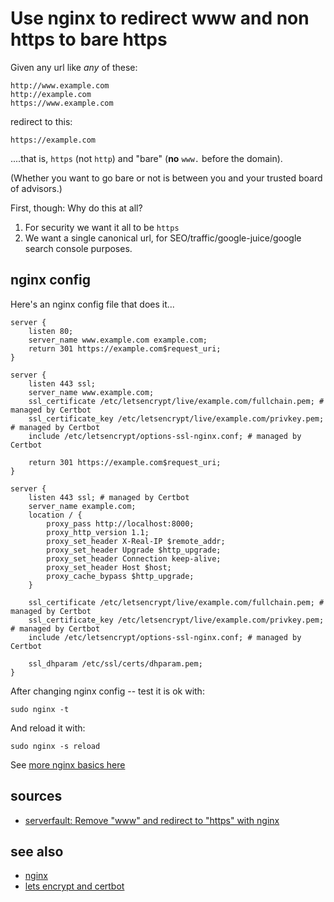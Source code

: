 # Use nginx to redirect www and non https to bare https

Given any url like *any* of these:

	http://www.example.com
	http://example.com
	https://www.example.com

redirect to this:

	https://example.com

....that is, `https` (not `http`) and "bare" (**no** `www.` before the domain).

(Whether you want to go bare or not is between you and your trusted board of advisors.)


First, though: Why do this at all?

1. For security we want it all to be `https`
2. We want a single canonical url, for SEO/traffic/google-juice/google search console purposes.




## nginx config

Here's an nginx config file that does it... 


	server {
		listen 80;
		server_name www.example.com example.com;
		return 301 https://example.com$request_uri;
	}

	server {
		listen 443 ssl;
		server_name www.example.com;
		ssl_certificate /etc/letsencrypt/live/example.com/fullchain.pem; # managed by Certbot
		ssl_certificate_key /etc/letsencrypt/live/example.com/privkey.pem; # managed by Certbot
		include /etc/letsencrypt/options-ssl-nginx.conf; # managed by Certbot

		return 301 https://example.com$request_uri;
	}

	server {
		listen 443 ssl; # managed by Certbot
		server_name example.com;
		location / {
			proxy_pass http://localhost:8000;
			proxy_http_version 1.1;
			proxy_set_header X-Real-IP $remote_addr;
			proxy_set_header Upgrade $http_upgrade;
			proxy_set_header Connection keep-alive;
			proxy_set_header Host $host;
			proxy_cache_bypass $http_upgrade;
		}

		ssl_certificate /etc/letsencrypt/live/example.com/fullchain.pem; # managed by Certbot
		ssl_certificate_key /etc/letsencrypt/live/example.com/privkey.pem; # managed by Certbot
		include /etc/letsencrypt/options-ssl-nginx.conf; # managed by Certbot

		ssl_dhparam /etc/ssl/certs/dhparam.pem;
	}



After changing nginx config -- test it is ok with:

	sudo nginx -t

And reload it with:

	sudo nginx -s reload

See [more nginx basics here](nginx.md)



## sources

* [serverfault: Remove "www" and redirect to "https" with nginx](https://serverfault.com/questions/258378/remove-www-and-redirect-to-https-with-nginx)


## see also

* [nginx](nginx.md)
* [lets encrypt and certbot](lets_encrypt.md)